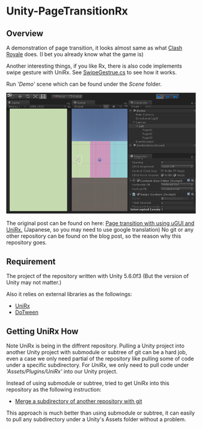 # Unity-PageTransitionRx

## Overview

A demonstration of page transition, it looks almost same as what [Clash Royale](https://clashroyale.com/) does. (I bet you already know what the game is)

Another interesting things, if you like Rx, there is also code implements swipe gesture with UniRx. See [SwipeGestrue.cs](https://github.com/kimsama/Unity-PageTransitionRx/blob/master/Assets/Scripts/SwipeGesture.cs) to see how it works.

Run *'Demo'* scene which can be found under the *Scene* folder.

<p align="center">
  <img src="./images/pageturn01.gif" >
</p

The original post can be found on here: [Page transition with using uGUI and UniRx.](http://qiita.com/lycoris102/items/1c792c4ba78e564a1b21) (Japanese, so you may need to use google translation)
No git or any other repository can be found on the blog post, so the reason why this repository goes.

## Requirement

The project of the repository written with Unity 5.6.0f3 (But the version of Unity may  not matter.)

Also it relies on external libraries as the followings:

* [UniRx](https://github.com/neuecc/UniRx)
* [DoTween](https://github.com/Demigiant/dotween)


## Getting UniRx How

Note UniRx is being in the diffrent repository. Pulling a Unity project into another Unity project with submodule or subtree of git can be a hard job, even a case we only need partial of the repository like pulling some of code under a specific subdirectory.  For *UniRx*, we only need to pull code under *'Assets/Plugins/UniRx'* into our Unity project.

Instead of using submodule or subtree, tried to get UniRx into this repository as the following instruction:

* [Merge a subdirectory of another repository with git](https://bneijt.nl/blog/post/merge-a-subdirectory-of-another-repository-with-git/)

This approach is much better than using submodule or subtree, it can easily to pull any subdirectory under a Unity's Assets folder without a problem.
